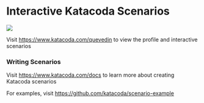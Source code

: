 # Interactive Katacoda Scenarios

[![](http://shields.katacoda.com/katacoda/quevedin/count.svg)](https://www.katacoda.com/quevedin "Get your profile on Katacoda.com")

Visit https://www.katacoda.com/quevedin to view the profile and interactive scenarios

### Writing Scenarios
Visit https://www.katacoda.com/docs to learn more about creating Katacoda scenarios

For examples, visit https://github.com/katacoda/scenario-example
